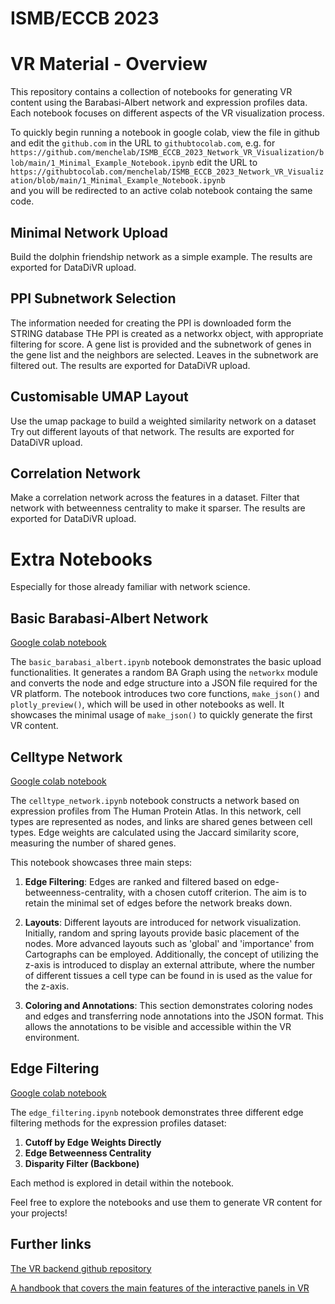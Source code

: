 # ISMB/ECCB 2023


# VR Material - Overview

This repository contains a collection of notebooks for generating VR content using the Barabasi-Albert network and expression profiles data. Each notebook focuses on different aspects of the VR visualization process.

To quickly begin running a notebook in google colab, view the file in github and edit the `github.com` in the URL to `githubtocolab.com`, e.g. for  `https://github.com/menchelab/ISMB_ECCB_2023_Network_VR_Visualization/blob/main/1_Minimal_Example_Notebook.ipynb` edit the URL to  `https://githubtocolab.com/menchelab/ISMB_ECCB_2023_Network_VR_Visualization/blob/main/1_Minimal_Example_Notebook.ipynb`  
and you will be redirected to an active colab notebook containg the same code.

## Minimal Network Upload 
Build the dolphin friendship network as a simple example.
The results are exported for DataDiVR upload.

## PPI Subnetwork Selection 
The information needed for creating the PPI is downloaded form the STRING database
THe PPI is created as a networkx object, with appropriate filtering for score.
A gene list is provided and the subnetwork of genes in the gene  list and the neighbors are selected.
Leaves in the subnetwork are filtered out.
The results are exported for DataDiVR upload.

## Customisable UMAP Layout
Use the umap package to build a weighted similarity network on a dataset
Try out different layouts of that network.
The results are exported for DataDiVR upload.

## Correlation Network
Make a correlation network across the features in a dataset.
Filter that network with betweenness centrality to make it sparser.
The results are exported for DataDiVR upload.

# Extra Notebooks

Especially for those already familiar with network science.

## Basic Barabasi-Albert Network

[Google colab notebook](https://drive.google.com/file/d/1D0ZJWeCBZnKMDbemrFh4j1_xMa0vzjxf/view?usp=sharing)

The `basic_barabasi_albert.ipynb` notebook demonstrates the basic upload functionalities. It generates a random BA Graph using the `networkx` module and converts the node and edge structure into a JSON file required for the VR platform. The notebook introduces two core functions, `make_json()` and `plotly_preview()`, which will be used in other notebooks as well. It showcases the minimal usage of `make_json()` to quickly generate the first VR content.

## Celltype Network

[Google colab notebook](https://drive.google.com/file/d/16ZEDlMoRDkPgqdZ8syhb05wAk8XwKgRI/view?usp=sharing)

The `celltype_network.ipynb` notebook constructs a network based on expression profiles from The Human Protein Atlas. In this network, cell types are represented as nodes, and links are shared genes between cell types. Edge weights are calculated using the Jaccard similarity score, measuring the number of shared genes.

This notebook showcases three main steps:

1. **Edge Filtering**: Edges are ranked and filtered based on edge-betweenness-centrality, with a chosen cutoff criterion. The aim is to retain the minimal set of edges before the network breaks down.

2. **Layouts**: Different layouts are introduced for network visualization. Initially, random and spring layouts provide basic placement of the nodes. More advanced layouts such as 'global' and 'importance' from Cartographs can be employed. Additionally, the concept of utilizing the z-axis is introduced to display an external attribute, where the number of different tissues a cell type can be found in is used as the value for the z-axis.

3. **Coloring and Annotations**: This section demonstrates coloring nodes and edges and transferring node annotations into the JSON format. This allows the annotations to be visible and accessible within the VR environment.

## Edge Filtering

[Google colab notebook](https://drive.google.com/file/d/1VJ-ikQcHgxb0b0RAj46BbDUIuirHZ6-v/view?usp=sharing)


The `edge_filtering.ipynb` notebook demonstrates three different edge filtering methods for the expression profiles dataset:

1. **Cutoff by Edge Weights Directly**
2. **Edge Betweenness Centrality**
3. **Disparity Filter (Backbone)**

Each method is explored in detail within the notebook.

Feel free to explore the notebooks and use them to generate VR content for your projects!



## Further links

[The VR backend github repository](https://github.com/menchelab/DataDiVR_WebApp)


[A handbook that covers the main features of the interactive panels in VR](https://docs.google.com/document/d/1L_ag88HSlDYvVnmJYiouArNd49CO7_sSKbpwvjgwquo/edit?usp=sharing)
